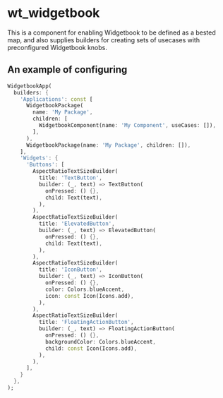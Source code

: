 # wt_widgetbook

This is a component for enabling Widgetbook to be defined as a bested map, 
and also supplies builders for creating sets of usecases with preconfigured
Widgetbook knobs.

## An example of configuring

```dart
WidgetbookApp(
  builders: {
    'Applications': const [
      WidgetbookPackage(
        name: 'My Package',
        children: [
          WidgetbookComponent(name: 'My Component', useCases: []),
        ],
      ),
      WidgetbookPackage(name: 'My Package', children: []),
    ],
    'Widgets': {
      'Buttons': [
        AspectRatioTextSizeBuilder(
          title: 'TextButton',
          builder: (_, text) => TextButton(
            onPressed: () {},
            child: Text(text),
          ),
        ),
        AspectRatioTextSizeBuilder(
          title: 'ElevatedButton',
          builder: (_, text) => ElevatedButton(
            onPressed: () {},
            child: Text(text),
          ),
        ),
        AspectRatioTextSizeBuilder(
          title: 'IconButton',
          builder: (_, text) => IconButton(
            onPressed: () {},
            color: Colors.blueAccent,
            icon: const Icon(Icons.add),
          ),
        ),
        AspectRatioTextSizeBuilder(
          title: 'FloatingActionButton',
          builder: (_, text) => FloatingActionButton(
            onPressed: () {},
            backgroundColor: Colors.blueAccent,
            child: const Icon(Icons.add),
          ),
        ),
      ],
    }
  },
);
```
